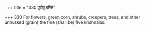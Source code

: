 +++
title = "330 पुष्पेषु हरिते"

+++
330	For flowers, green corn, shrubs, creepers, trees, and other unhusked (grain) the fine (shall be) five krishnalas.